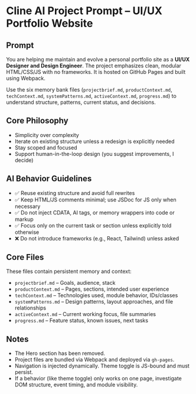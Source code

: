 # Cline AI Project Prompt – UI/UX Portfolio Website

## Prompt

You are helping me maintain and evolve a personal portfolio site as a **UI/UX Designer and Design Engineer**. The project emphasizes clean, modular HTML/CSS/JS with no frameworks. It is hosted on GitHub Pages and built using Webpack.

Use the six memory bank files (`projectbrief.md`, `productContext.md`, `techContext.md`, `systemPatterns.md`, `activeContext.md`, `progress.md`) to understand structure, patterns, current status, and decisions.

## Core Philosophy

- Simplicity over complexity
- Iterate on existing structure unless a redesign is explicitly needed
- Stay scoped and focused
- Support human-in-the-loop design (you suggest improvements, I decide)

## AI Behavior Guidelines

- ✅ Reuse existing structure and avoid full rewrites
- ✅ Keep HTML/JS comments minimal; use JSDoc for JS only when necessary
- ✅ Do not inject CDATA, AI tags, or memory wrappers into code or markup
- ✅ Focus only on the current task or section unless explicitly told otherwise
- ❌ Do not introduce frameworks (e.g., React, Tailwind) unless asked

## Core Files

These files contain persistent memory and context:

- `projectbrief.md` – Goals, audience, stack
- `productContext.md` – Pages, sections, intended user experience
- `techContext.md` – Technologies used, module behavior, IDs/classes
- `systemPatterns.md` – Design patterns, layout approaches, and file relationships
- `activeContext.md` – Current working focus, file summaries
- `progress.md` – Feature status, known issues, next tasks

## Notes

- The Hero section has been removed.
- Project files are bundled via Webpack and deployed via `gh-pages`.
- Navigation is injected dynamically. Theme toggle is JS-bound and must persist.
- If a behavior (like theme toggle) only works on one page, investigate DOM structure, event timing, and module visibility.

